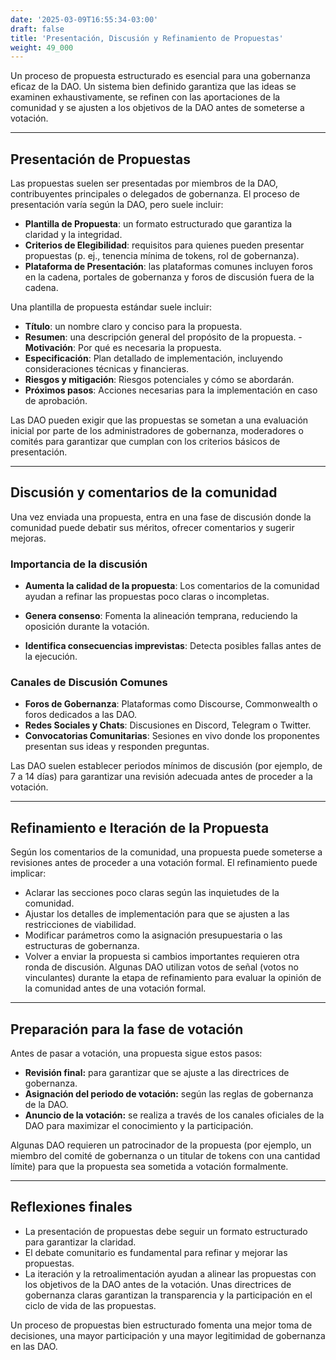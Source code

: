 ```yaml
---
date: '2025-03-09T16:55:34-03:00'
draft: false
title: 'Presentación, Discusión y Refinamiento de Propuestas'
weight: 49_000
---
```


Un proceso de propuesta estructurado es esencial para una gobernanza eficaz de la DAO. Un sistema bien definido garantiza que las ideas se examinen exhaustivamente, se refinen con las aportaciones de la comunidad y se ajusten a los objetivos de la DAO antes de someterse a votación.

---

## **Presentación de Propuestas**

Las propuestas suelen ser presentadas por miembros de la DAO, contribuyentes principales o delegados de gobernanza. El proceso de presentación varía según la DAO, pero suele incluir:

- **Plantilla de Propuesta**: un formato estructurado que garantiza la claridad y la integridad.
- **Criterios de Elegibilidad**: requisitos para quienes pueden presentar propuestas (p. ej., tenencia mínima de tokens, rol de gobernanza).
- **Plataforma de Presentación**: las plataformas comunes incluyen foros en la cadena, portales de gobernanza y foros de discusión fuera de la cadena.

Una plantilla de propuesta estándar suele incluir:

- **Título**: un nombre claro y conciso para la propuesta.
- **Resumen**: una descripción general del propósito de la propuesta. - **Motivación**: Por qué es necesaria la propuesta.
- **Especificación**: Plan detallado de implementación, incluyendo consideraciones técnicas y financieras.
- **Riesgos y mitigación**: Riesgos potenciales y cómo se abordarán.
- **Próximos pasos**: Acciones necesarias para la implementación en caso de aprobación.

Las DAO pueden exigir que las propuestas se sometan a una evaluación inicial por parte de los administradores de gobernanza, moderadores o comités para garantizar que cumplan con los criterios básicos de presentación.

---

## **Discusión y comentarios de la comunidad**

Una vez enviada una propuesta, entra en una fase de discusión donde la comunidad puede debatir sus méritos, ofrecer comentarios y sugerir mejoras.

### **Importancia de la discusión**

- **Aumenta la calidad de la propuesta**: Los comentarios de la comunidad ayudan a refinar las propuestas poco claras o incompletas.

- **Genera consenso**: Fomenta la alineación temprana, reduciendo la oposición durante la votación.

- **Identifica consecuencias imprevistas**: Detecta posibles fallas antes de la ejecución.

### **Canales de Discusión Comunes**

- **Foros de Gobernanza**: Plataformas como Discourse, Commonwealth o foros dedicados a las DAO.
- **Redes Sociales y Chats**: Discusiones en Discord, Telegram o Twitter.
- **Convocatorias Comunitarias**: Sesiones en vivo donde los proponentes presentan sus ideas y responden preguntas.

Las DAO suelen establecer periodos mínimos de discusión (por ejemplo, de 7 a 14 días) para garantizar una revisión adecuada antes de proceder a la votación.

---

## **Refinamiento e Iteración de la Propuesta**

Según los comentarios de la comunidad, una propuesta puede someterse a revisiones antes de proceder a una votación formal. El refinamiento puede implicar:

- Aclarar las secciones poco claras según las inquietudes de la comunidad.
- Ajustar los detalles de implementación para que se ajusten a las restricciones de viabilidad.
- Modificar parámetros como la asignación presupuestaria o las estructuras de gobernanza.
- Volver a enviar la propuesta si cambios importantes requieren otra ronda de discusión. Algunas DAO utilizan votos de señal (votos no vinculantes) durante la etapa de refinamiento para evaluar la opinión de la comunidad antes de una votación formal.

---

## **Preparación para la fase de votación**

Antes de pasar a votación, una propuesta sigue estos pasos:

- **Revisión final:** para garantizar que se ajuste a las directrices de gobernanza.
- **Asignación del periodo de votación:** según las reglas de gobernanza de la DAO.
- **Anuncio de la votación:** se realiza a través de los canales oficiales de la DAO para maximizar el conocimiento y la participación.

Algunas DAO requieren un patrocinador de la propuesta (por ejemplo, un miembro del comité de gobernanza o un titular de tokens con una cantidad límite) para que la propuesta sea sometida a votación formalmente.

---

## **Reflexiones finales**

- La presentación de propuestas debe seguir un formato estructurado para garantizar la claridad.
- El debate comunitario es fundamental para refinar y mejorar las propuestas.
- La iteración y la retroalimentación ayudan a alinear las propuestas con los objetivos de la DAO antes de la votación. Unas directrices de gobernanza claras garantizan la transparencia y la participación en el ciclo de vida de las propuestas.

Un proceso de propuestas bien estructurado fomenta una mejor toma de decisiones, una mayor participación y una mayor legitimidad de gobernanza en las DAO.